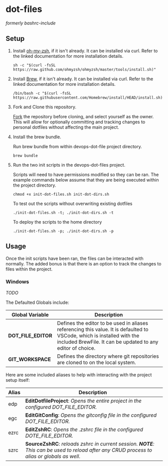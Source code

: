 # dot-files

_formerly bashrc-include_

## Setup

1. Install [oh-my-zsh](https://ohmyz.sh/#install), if it isn't already.  It can be installed via curl.  Refer to the linked documentation for more installation details.

    ```shell
    sh -c "$(curl -fsSL https://raw.github.com/ohmyzsh/ohmyzsh/master/tools/install.sh)"
    ```
2. Install [Brew](https://docs.brew.sh/Installation), if it isn't already. It can be installed via curl.  Refer to the linked documentation for more installation details.

    ```shell
    /bin/bash -c "$(curl -fsSL https://raw.githubusercontent.com/Homebrew/install/HEAD/install.sh)"
    ```
3. Fork and Clone this repository.

    [Fork](https://github.com/wwg-internal/devops-dot-files/fork) the repository before cloning, and select yourself as the owner.  This will allow for optionally committing and tracking changes to personal dotfiles without affecting the main project.
4. Install the brew bundle.
    
    Run brew bundle from within devops-dot-file project directory.
    ```shell
    brew bundle
    ```

5. Run the two init scripts in the devops-dot-files project.

    Scripts will need to have permissions modified so they can be ran.  The example commands below assume that they are being executed within the project directory.

    ```shell
    chmod +x init-dot-files.sh init-dot-dirs.sh
    ```
    To test out the scripts without overwriting existing dotfiles
    ```shell
    ./init-dot-files.sh -t; ./init-dot-dirs.sh -t
    ```
    To deploy the scripts to the home directory
    ```shell
    ./init-dot-files.sh -p; ./init-dot-dirs.sh -p
    ```
## Usage
Once the init scripts have been ran, the files can be interacted with normally.  The added bonus is that there is an option to track the changes to files within the project.  

### Windows
_TODO_

The Defaulted Globals include:

|Global Variable|Description|
|---|---|
|__DOT_FILE_EDITOR__|Defines the editor to be used in aliases referencing this value.  It is defaulted to VSCode, which is installed with the included BrewFile.  It can be updated to any editor of choice.
|__GIT_WORKSPACE__|Defines the directory where git repositories are cloned to on the local system.|

Here are some included aliases to help with interacting with the project setup itself:

|Alias|Description|
|---|---|
|edp|__EditDotfileProject__: _Opens the entire project in the configured DOT_FILE_EDITOR._|
|egc|__EditGitConfig__:  _Opens the gitconfig file in the configured DOT_FILE_EDITOR._|
|ezrc|__EditZshRC__:  _Opens the .zshrc file in the configured DOTE_FILE_EDITOR._|
|szrc|__SourceZshRC__:  _reloads zshrc in current session.  __NOTE__: This can be used to reload after any CRUD process to alias or globals as well_.|

